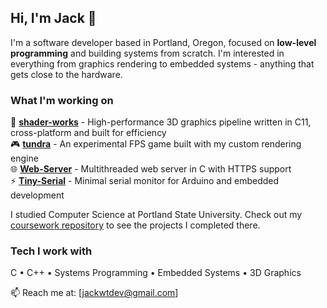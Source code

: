 ## Hi, I'm Jack 👋

I'm a software developer based in Portland, Oregon, focused on **low-level programming** and building systems from scratch. I'm interested in everything from graphics rendering to embedded systems - anything that gets close to the hardware.

### What I'm working on

🎨 **[shader-works](https://github.com/jackwthake/shader-works)** - High-performance 3D graphics pipeline written in C11, cross-platform and built for efficiency  
🎮 **[tundra](link-here)** - An experimental FPS game built with my custom rendering engine  
🌐 **[Web-Server](https://github.com/jackwthake/Web-Server)** - Multithreaded web server in C with HTTPS support  
⚡ **[Tiny-Serial](link-here)** - Minimal serial monitor for Arduino and embedded development

I studied Computer Science at Portland State University. Check out my [coursework repository](https://github.com/jackwthake/psu-computer-science) to see the projects I completed there.

### Tech I work with
C • C++ • Systems Programming • Embedded Systems • 3D Graphics

📫 Reach me at: [jackwtdev@gmail.com]
